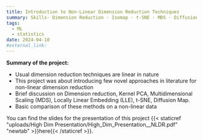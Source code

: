 ```yaml
---
title: Introduction to Non-Linear Dimension Reduction Techniques
summary: Skills- Dimension Reduction · Isomap · t-SNE · MDS · Diffusion Map · LLE 
tags:
  - ML
  - statistics
date: 2024-04-10
#external_link: 
---
```


**Summary of the project:**

  - Usual dimension reduction techniques are linear in nature
  - This project was about introducing few novel approaches in literature for non-linear dimension reduction
  - Brief discussion on Dimension reduction, Kernel PCA, Multidimensional Scaling (MDS), Locally Linear Embedding (LLE), t-SNE, Diffusion Map.
  - Basic comparison of these methods on a non-linear data


You can find the slides for the presentation of this project {{< staticref "uploads/High Dim Presentation/High_Dim_Presentation__NLDR.pdf" "newtab" >}}here{{< /staticref >}}.